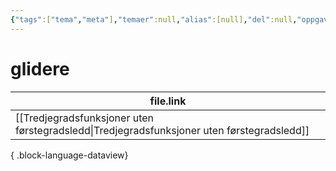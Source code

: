 ```yaml
---
{"tags":["tema","meta"],"temaer":null,"alias":[null],"del":null,"oppgave":null,"fag":null,"eksamen":null,"dg-publish":true,"title":"glidere","date":"2023-06-01","modified":"2023-06-01","permalink":"/temaer/glidere/","dgPassFrontmatter":true}
---
```



# glidere
| file.link                                                                                     |
| --------------------------------------------------------------------------------------------- |
| [[Tredjegradsfunksjoner uten førstegradsledd\|Tredjegradsfunksjoner uten førstegradsledd]] |

{ .block-language-dataview}
